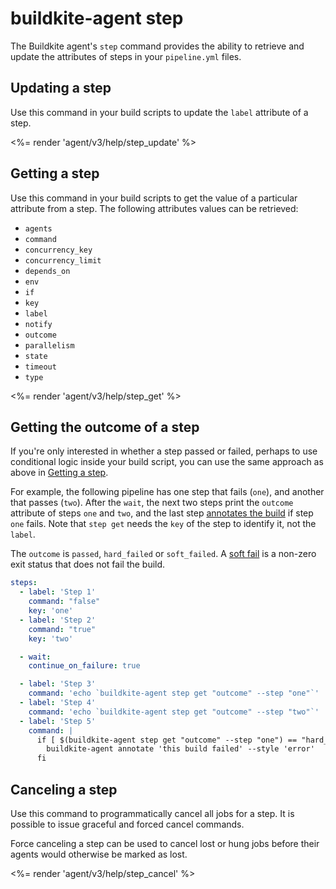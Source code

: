 # buildkite-agent step

The Buildkite agent's `step` command provides the ability to retrieve and update the attributes of steps in your `pipeline.yml` files.

## Updating a step

Use this command in your build scripts to update the `label` attribute of a step.

<%= render 'agent/v3/help/step_update' %>

## Getting a step

Use this command in your build scripts to get the value of a particular attribute from a step. The following attributes values can be retrieved:

* `agents`
* `command`
* `concurrency_key`
* `concurrency_limit`
* `depends_on`
* `env`
* `if`
* `key`
* `label`
* `notify`
* `outcome`
* `parallelism`
* `state`
* `timeout`
* `type`

<%= render 'agent/v3/help/step_get' %>

## Getting the outcome of a step

If you're only interested in whether a step passed or failed, perhaps to use conditional logic inside your build script, you can use the same approach as above in [Getting a step](#getting-a-step).

For example, the following pipeline has one step that fails (`one`), and another that passes (`two`). After the `wait`, the next two steps print the `outcome` attribute of steps `one` and `two`, and the last step [annotates the build](/docs/agent/v3/cli-annotate#creating-an-annotation) if step `one` fails. Note that `step get` needs the `key` of the step to identify it, not the `label`.

The `outcome` is `passed`, `hard_failed` or `soft_failed`. A [soft fail](/docs/pipelines/configure/step-types/command-step#soft-fail-attributes) is a non-zero exit status that does not fail the build.

```yaml
steps:
  - label: 'Step 1'
    command: "false"
    key: 'one'
  - label: 'Step 2'
    command: "true"
    key: 'two'

  - wait:
    continue_on_failure: true

  - label: 'Step 3'
    command: 'echo `buildkite-agent step get "outcome" --step "one"`'
  - label: 'Step 4'
    command: 'echo `buildkite-agent step get "outcome" --step "two"`'
  - label: 'Step 5'
    command: |
      if [ $(buildkite-agent step get "outcome" --step "one") == "hard_failed" ]; then
        buildkite-agent annotate 'this build failed' --style 'error'
      fi
```

## Canceling a step

Use this command to programmatically cancel all jobs for a step. It is possible to issue graceful and forced cancel commands.

Force canceling a step can be used to cancel lost or hung jobs before their agents would otherwise be marked as lost.

<%= render 'agent/v3/help/step_cancel' %>
